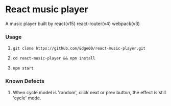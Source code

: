 # React music player
A music player built by react(v15) react-router(v4) webpack(v3)

### Usage

1. `git clone https://github.com/Edge00/react-music-player.git`

2. `cd react-music-player && npm install`

3. `npm start`

### Known Defects

1. When cycle model is 'random', click next or prev button, the effect is still 'cycle' mode.
